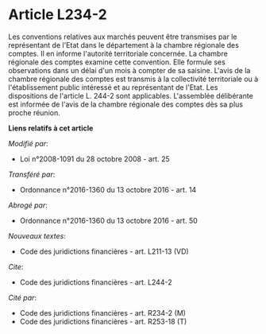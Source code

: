 # Article L234-2

Les conventions relatives aux marchés peuvent être transmises par le représentant de l'Etat dans le département à la chambre
régionale des comptes. Il en informe l'autorité territoriale concernée. La chambre régionale des comptes examine cette
convention. Elle formule ses observations dans un délai d'un mois à compter de sa saisine. L'avis de la chambre régionale des
comptes est transmis à la collectivité territoriale ou à l'établissement public intéressé et au représentant de l'Etat. Les
dispositions de l'article L. 244-2 sont applicables. L'assemblée délibérante est informée de l'avis de la chambre régionale
des comptes dès sa plus proche réunion.

**Liens relatifs à cet article**

_Modifié par_:

  - Loi n°2008-1091 du 28 octobre 2008 - art. 25

_Transféré par_:

  - Ordonnance n°2016-1360 du 13 octobre 2016 - art. 14

_Abrogé par_:

  - Ordonnance n°2016-1360 du 13 octobre 2016 - art. 50

_Nouveaux textes_:

  - Code des juridictions financières - art. L211-13 (VD)

_Cite_:

  - Code des juridictions financières - art. L244-2

_Cité par_:

  - Code des juridictions financières - art. R234-2 (M)
  - Code des juridictions financières - art. R253-18 (T)
